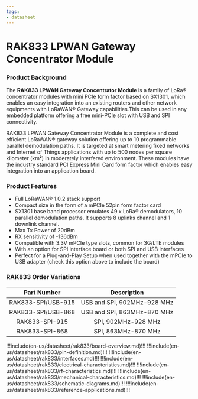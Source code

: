 ```yaml
---
tags:
- datasheet
---
```


# RAK833 LPWAN Gateway Concentrator Module

<rk-img
  src="/assets/images/datasheet/rak833/rak833-lpwan-gateway-concentrator-module.png"
  width="60%"
  figure-number="1"
  caption="RAK833 LPWAN Gateway Concentrator Module"
/>

### Product Background

The **RAK833 LPWAN Gateway Concentrator Module** is a family of LoRa® concentrator modules with mini PCIe form factor based on SX1301, which enables an easy integration into an existing routers and other network equipments with LoRaWAN® Gateway capabilities.This can be used in any embedded platform offering a free mini-PCIe slot with USB and SPI connectivity.

RAK833 LPWAN Gateway Concentrator Module is a complete and cost efficient LoRaWAN® gateway solution offering up to 10 programmable parallel demodulation paths. It is targeted at smart metering fixed networks and Internet of Things applications with up to 500 nodes per square kilometer (km²) in moderately interfered environment. These modules have the industry standard PCI Express Mini Card form factor which enables easy integration into an application board.

### Product Features

- Full LoRaWAN® 1.0.2 stack support
- Compact size in the form of a mPCIe 52pin form factor card
- SX1301 base band processor emulates 49 x LoRa® demodulators, 10 parallel demodulation paths. It supports 8 uplinks channel and 1 downlink channel.
- Max Tx Power of 20dBm
- RX sensitivity of -136dBm
- Compatible with 3.3V mPCIe type slots, common for 3G/LTE modules
- With an option for SPI interface board or both SPI and USB interfaces
- Perfect for a Plug-and-Play Setup when used together with the mPCIe to USB adapter (check this option above to include the board)

### RAK833 Order Variations

|    Part Number     |         Description         |
| :----------------: | :-------------------------: |
| RAK833-SPI/USB-915 | USB and SPI, 902MHz-928 MHz |
| RAK833-SPI/USB-868 | USB and SPI, 863MHz-870 MHz |
|   RAK833-SPI-915   |     SPI, 902MHz-928 MHz     |
|   RAK833-SPI-868   |     SPI, 863MHz-870 MHz     |

!!!include(en-us/datasheet/rak833/board-overview.md)!!!
!!!include(en-us/datasheet/rak833/pin-definition.md)!!!
!!!include(en-us/datasheet/rak833/interfaces.md)!!!
!!!include(en-us/datasheet/rak833/electrical-characteristics.md)!!!
!!!include(en-us/datasheet/rak833/rf-characteristics.md)!!!
!!!include(en-us/datasheet/rak833/mechanical-characteristics.md)!!!
!!!include(en-us/datasheet/rak833/schematic-diagrams.md)!!!
!!!include(en-us/datasheet/rak833/reference-applications.md)!!!

